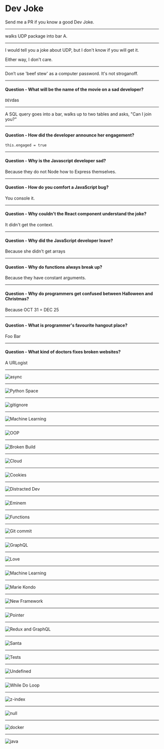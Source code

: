 # Dev Joke

Send me a PR if you know a good Dev Joke.

---

walks UDP package into bar A.

---

I would tell you a joke about UDP, but I don't know if you will get it.

Either way, I don't care.

---

Don’t use 'beef stew' as a computer password. It's not stroganoff.

---

#### Question - What will be the name of the movie on a sad developer?

`DEV`das

---

A SQL query goes into a bar, walks up to two tables and asks, "Can I join you?"

---

#### Question - How did the developer announce her engagement?

`this.engaged = true`

---

#### Question - Why is the Javascript developer sad?

Because they do not Node how to Express themselves.

---

#### Question - How do you comfort a JavaScript bug?

You console it.

---

#### Question - Why couldn't the React component understand the joke?

It didn't get the context.

---

#### Question - Why did the JavaScript developer leave?

Because she didn't get arrays

---

#### Question - Why do functions always break up?

Because they have constant arguments.

---

#### Question - Why do programmers get confused between Halloween and Christmas?

Because OCT 31 = DEC 25

---

#### Question - What is programmer's favourite hangout place?

Foo Bar

---

#### Question - What kind of doctors fixes broken websites?

A URLogist

---

![async](./images/async.png)

---

![Python Space](./images/space-python.png)

---

![gitignore](./images/gitignore.jpg)

---

![Machine Learning](./images/machine-learning2.png)

---

![OOP](./images/poop.png)

---

![Broken Build](./images/build-is-broken.png)

---

![Cloud](./images/clouds.png)

---

![Cookies](./images/cookies.png)

---

![Distracted Dev](./images/distracted-dev.png)

---

![Eminem](./images/eminem.png)

---

![Functions](./images/functions.png)

---

![Git commit](./images/git-commit.png)

---

![GraphQL](./images/graphql.png)

---

![Love](./images/love.png)

---

![Machine Learning](./images/machinelearning.png)

---

![Marie Kondo](./images/marie-kondo.png)

---

![New Framework](./images/new-framework.png)

---

![Pointer](./images/pointer.png)

---

![Redux and GraphQL](./images/reduxandgraphql.png)

---

![Santa](./images/santa.png)

---

![Tests](./images/tests.png)

---

![Undefined](./images/undefined.png)

---

![While Do Loop](./images/while-do.png)

---

![z-index](./images/z-index.png)

---

![null](./images/0-null.png)

---

![docker](./images/docker.jpg)

---

![java](./images/garbage-collector.png)
